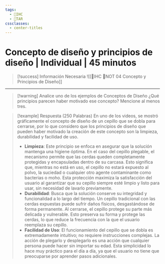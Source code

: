 ```yaml
---
tags:
  - 🎨IHC
  - 📝TAR
cssclasses:
  - center-titles
---
```


# Concepto de diseño y principios de diseño | Individual | 45 minutos
> [!success] Información Necesaria
![[🎨IHC 📝NOT 04 Concepto y Principios de Diseño]]
***

> [!warning] Analice uno de los ejemplos de Conceptos de Diseño
¿Qué principios parecen haber motivado ese concepto? Mencione al menos tres.

> [!example] Respuesta (250 Palabras)
> En uno de los videos, se mostró gráficamente el concepto de diseño de un cepillo que se dobla para cerrarse, por lo que considero que los principios de diseño que pueden haber motivado la creación de este concepto son la limpieza, durabilidad y facilidad de uso.
> - **Limpieza**: Este principio se enfoca en asegurar que la solución mantenga una higiene óptima. En el caso del cepillo plegable, el mecanismo permite que las cerdas queden completamente protegidas y encapsuladas dentro de su carcasa. Esto significa que, mientras no está en uso, el cepillo no estará expuesto al polvo, la suciedad o cualquier otro agente contaminante como bacterias o moho. Esta protección maximiza la satisfacción del usuario al garantizar que su cepillo siempre esté limpio y listo para usar, sin necesidad de lavarlo previamente.
> - **Durabilidad**: Busca que la solución conserve su integridad y funcionalidad a lo largo del tiempo. Un cepillo tradicional con las cerdas expuestas puede sufrir daños físicos, desgastándose de forma permanente. Al cerrarse, el cepillo protege su parte más delicada y vulnerable. Esto preserva su forma y protege las cerdas, lo que reduce la frecuencia con la que el usuario reemplaza su cepillo.
> - **Facilidad de Uso**: El funcionamiento del cepillo que se dobla es extremadamente intuitivo; no requiere instrucciones complejas. La acción de plegarlo y desplegarlo es una acción que cualquier persona puede hacer sin importar su edad. Esta simplicidad lo hace muy práctico para el día a día, ya que el usuario no tiene que preocuparse por aprender pasos adicionales.

